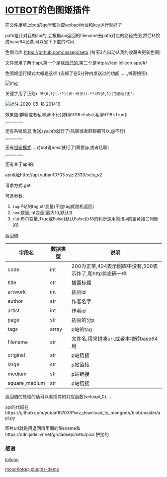 # [IOTBOT](https://github.com/IOTQQ/IOTQQ)的色图姬插件

在文件里填上bot的qq号和对应webapi地址和[key](https://api.lolicon.app/)运行就好了

path是针对我的api的,会根据api返回的filename去path对应的路径找图,然后转换成base64发送,可以省下下载的时间..

色图仓库:https://github.com/laosepi/setu (每天3点自动从我的收藏夹更新色图)

文件里用了两个api,第一个是我[自己的](http://api.yuban10703.xyz:2333/setu),第二个是https://api.lolicon.app/#/

色图姬运行模式大概是这样:(去掉了在5分钟内发送过的功能......,懒得换图)

![img](https://cdn.jsdelivr.net/gh/yuban10703/BlogImgdata/img/20200509060759.png)

关键字用了正则`r'来{0,1}(.*?)[点丶份张](.*?)的{0,1}[色瑟涩]图'`:

![批注 2020-05-18 201416](https://cdn.jsdelivr.net/gh/yuban10703/BlogImgdata/img/20200518201441.png)

效果图(群聊或者私聊,@不行)[群聊:R18=False,私聊:R18=True]:

<img src="https://cdn.jsdelivr.net/gh/yuban10703/BlogImgdata/img/20200509062130.jpg" alt="IMG_20200509_062059" style="zoom: 33%;" />

还有系统信息,发送*sysinfo*就行了(私聊或者群聊都可以,@不行)

<img src="https://cdn.jsdelivr.net/gh/yuban10703/BlogImgdata/img/20200509061522.jpg" alt="IMG_20200509_061421" style="zoom: 33%;" />

还有[祖安模式](http://shadiao.app/)... 对bot说*nmsl*就行了(需要@,或者私聊)

<img src="https://cdn.jsdelivr.net/gh/yuban10703/BlogImgdata/img/20200509061742.jpg" alt="IMG_20200509_061659" style="zoom:33%;" />

还有关于api的:

api地址http://api.yuban10703.xyz:2333/setu_v2

请求方式:get

可选参数:

1. `tag`:P站的tag,str变量(不加tag就随机返回)
2. `num`:数量,int变量(最大10,默认1)
3. `r18`:布尔变量,True或False(默认False)[r18的判断是用腾讯ai的鉴黄接口判断的]

返回值:

| 字段名        | 数据类型 | 说明                                                     |
| ------------- | -------- | -------------------------------------------------------- |
| code          | int      | 200为正常,404表示图库中没有,500表示炸了,和http状态码一样 |
| title         | str      | 插画标题                                                 |
| artwork       | int      | 插画id                                                   |
| author        | str      | 作者名字                                                 |
| artist        | int      | 作者id                                                   |
| page          | str      | 插画的分p                                                |
| tags          | array    | p站的tag                                                 |
| filename      | str      | 文件名,用来拼凑url,或者本地转base64用                    |
| original      | str      | p站链接                                                  |
| large         | str      | p站链接                                                  |
| medium        | str      | p站链接                                                  |
| square_medium | str      | p站链接                                                  |

返回值的处理的话可以看插件的对应函数(setuapi_0).....

api的代码在https://github.com/yuban10703/Pixiv_download_to_mongodb/blob/master/api.py

图片url就是用返回值里面的filename和https://cdn.jsdelivr.net/gh/laosepi/setu/pics  拼接的

### 感谢

[lolicon](https://api.lolicon.app/#/setu)

[mcoo/iotqq-plugins-demo](https://github.com/mcoo/iotqq-plugins-demo)



